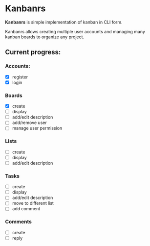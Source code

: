# Kanbanrs

**Kanbanrs** is simple implementation of kanban in CLI form.

Kanbanrs allows creating multiple user accounts and managing many kanban boards to organize any project.

## Current progress:
### Accounts:
- [x] register
- [x] login

### Boards
- [x] create
- [ ] display
- [ ] add/edit description
- [ ] add/remove user
- [ ] manage user permission

### Lists
- [ ] create
- [ ] display
- [ ] add/edit description

### Tasks
- [ ] create
- [ ] display
- [ ] add/edit description
- [ ] move to different list
- [ ] add comment

### Comments
- [ ] create
- [ ] reply